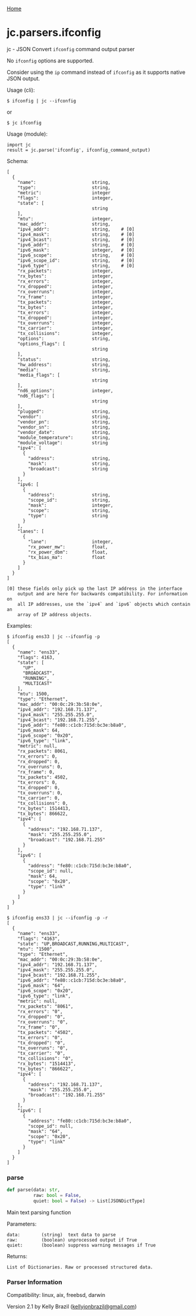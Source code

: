 [Home](https://kellyjonbrazil.github.io/jc/)
<a id="jc.parsers.ifconfig"></a>

# jc.parsers.ifconfig

jc - JSON Convert `ifconfig` command output parser

No `ifconfig` options are supported.

Consider using the `ip` command instead of `ifconfig` as it supports native
JSON output.

Usage (cli):

    $ ifconfig | jc --ifconfig

or

    $ jc ifconfig

Usage (module):

    import jc
    result = jc.parse('ifconfig', ifconfig_command_output)

Schema:

    [
      {
        "name":                     string,
        "type":                     string,
        "metric":                   integer
        "flags":                    integer,
        "state": [
                                    string
        ],
        "mtu":                      integer,
        "mac_addr":                 string,
        "ipv4_addr":                string,    # [0]
        "ipv4_mask":                string,    # [0]
        "ipv4_bcast":               string,    # [0]
        "ipv6_addr":                string,    # [0]
        "ipv6_mask":                integer,   # [0]
        "ipv6_scope":               string,    # [0]
        "ipv6_scope_id":            string,    # [0]
        "ipv6_type":                string,    # [0]
        "rx_packets":               integer,
        "rx_bytes":                 integer,
        "rx_errors":                integer,
        "rx_dropped":               integer,
        "rx_overruns":              integer,
        "rx_frame":                 integer,
        "tx_packets":               integer,
        "tx_bytes":                 integer,
        "tx_errors":                integer,
        "tx_dropped":               integer,
        "tx_overruns":              integer,
        "tx_carrier":               integer,
        "tx_collisions":            integer,
        "options":                  string,
        "options_flags": [
                                    string
        ],
        "status":                   string,
        "hw_address":               string,
        "media":                    string,
        "media_flags": [
                                    string
        ],
        "nd6_options":              integer,
        "nd6_flags": [
                                    string
        ],
        "plugged":                  string,
        "vendor":                   string,
        "vendor_pn":                string,
        "vendor_sn":                string,
        "vendor_date":              string,
        "module_temperature":       string,
        "module_voltage":           string
        "ipv4": [
          {
            "address":              string,
            "mask":                 string,
            "broadcast":            string
          }
        ],
        "ipv6: [
          {
            "address":              string,
            "scope_id":             string,
            "mask":                 integer,
            "scope":                string,
            "type":                 string
          }
        ],
        "lanes": [
          {
            "lane":                 integer,
            "rx_power_mw":          float,
            "rx_power_dbm":         float,
            "tx_bias_ma":           float
          }
        ]
      }
    ]

    [0] these fields only pick up the last IP address in the interface
        output and are here for backwards compatibility. For information on
        all IP addresses, use the `ipv4` and `ipv6` objects which contain an
        array of IP address objects.

Examples:

    $ ifconfig ens33 | jc --ifconfig -p
    [
      {
        "name": "ens33",
        "flags": 4163,
        "state": [
          "UP",
          "BROADCAST",
          "RUNNING",
          "MULTICAST"
        ],
        "mtu": 1500,
        "type": "Ethernet",
        "mac_addr": "00:0c:29:3b:58:0e",
        "ipv4_addr": "192.168.71.137",
        "ipv4_mask": "255.255.255.0",
        "ipv4_bcast": "192.168.71.255",
        "ipv6_addr": "fe80::c1cb:715d:bc3e:b8a0",
        "ipv6_mask": 64,
        "ipv6_scope": "0x20",
        "ipv6_type": "link",
        "metric": null,
        "rx_packets": 8061,
        "rx_errors": 0,
        "rx_dropped": 0,
        "rx_overruns": 0,
        "rx_frame": 0,
        "tx_packets": 4502,
        "tx_errors": 0,
        "tx_dropped": 0,
        "tx_overruns": 0,
        "tx_carrier": 0,
        "tx_collisions": 0,
        "rx_bytes": 1514413,
        "tx_bytes": 866622,
        "ipv4": [
          {
            "address": "192.168.71.137",
            "mask": "255.255.255.0",
            "broadcast": "192.168.71.255"
          }
        ],
        "ipv6": [
          {
            "address": "fe80::c1cb:715d:bc3e:b8a0",
            "scope_id": null,
            "mask": 64,
            "scope": "0x20",
            "type": "link"
          }
        ]
      }
    ]

    $ ifconfig ens33 | jc --ifconfig -p -r
    [
      {
        "name": "ens33",
        "flags": "4163",
        "state": "UP,BROADCAST,RUNNING,MULTICAST",
        "mtu": "1500",
        "type": "Ethernet",
        "mac_addr": "00:0c:29:3b:58:0e",
        "ipv4_addr": "192.168.71.137",
        "ipv4_mask": "255.255.255.0",
        "ipv4_bcast": "192.168.71.255",
        "ipv6_addr": "fe80::c1cb:715d:bc3e:b8a0",
        "ipv6_mask": "64",
        "ipv6_scope": "0x20",
        "ipv6_type": "link",
        "metric": null,
        "rx_packets": "8061",
        "rx_errors": "0",
        "rx_dropped": "0",
        "rx_overruns": "0",
        "rx_frame": "0",
        "tx_packets": "4502",
        "tx_errors": "0",
        "tx_dropped": "0",
        "tx_overruns": "0",
        "tx_carrier": "0",
        "tx_collisions": "0",
        "rx_bytes": "1514413",
        "tx_bytes": "866622",
        "ipv4": [
          {
            "address": "192.168.71.137",
            "mask": "255.255.255.0",
            "broadcast": "192.168.71.255"
          }
        ],
        "ipv6": [
          {
            "address": "fe80::c1cb:715d:bc3e:b8a0",
            "scope_id": null,
            "mask": "64",
            "scope": "0x20",
            "type": "link"
          }
        ]
      }
    ]

<a id="jc.parsers.ifconfig.parse"></a>

### parse

```python
def parse(data: str,
          raw: bool = False,
          quiet: bool = False) -> List[JSONDictType]
```

Main text parsing function

Parameters:

    data:        (string)  text data to parse
    raw:         (boolean) unprocessed output if True
    quiet:       (boolean) suppress warning messages if True

Returns:

    List of Dictionaries. Raw or processed structured data.

### Parser Information
Compatibility:  linux, aix, freebsd, darwin

Version 2.1 by Kelly Brazil (kellyjonbrazil@gmail.com)
